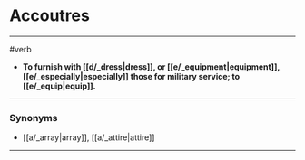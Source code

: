# Accoutres
---
#verb
- **To furnish with [[d/_dress|dress]], or [[e/_equipment|equipment]], [[e/_especially|especially]] those for military service; to [[e/_equip|equip]].**
---
### Synonyms
- [[a/_array|array]], [[a/_attire|attire]]
---
